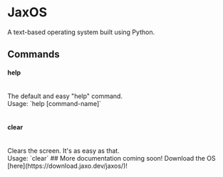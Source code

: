 # JaxOS
A text-based operating system built using Python.
## Commands
<h4>help</h4>
<br />
The default and easy "help" command.
<br />
Usage: `help [command-name]`
<br />
<br />
<h4>clear</h4>
<br />
Clears the screen. It's as easy as that.
<br />
Usage: `clear`
## More documentation coming soon!
Download the OS [here](https://download.jaxo.dev/jaxos/)!
